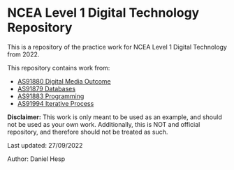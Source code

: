 # **NCEA Level 1 Digital Technology Repository**

This is a repository of the practice work for NCEA Level 1 Digital Technology from 2022. 

This repository contains work from:
- [AS91880 Digital Media Outcome](https://www.nzqa.govt.nz/ncea/assessment/view-detailed.do?standardNumber=91880)
- [AS91879 Databases](https://www.nzqa.govt.nz/ncea/assessment/view-detailed.do?standardNumber=91879)
- [AS91883 Programming](https://www.nzqa.govt.nz/ncea/assessment/view-detailed.do?standardNumber=91883)
- [AS91994 Iterative Process](https://www.nzqa.govt.nz/ncea/assessment/view-detailed.do?standardNumber=91884)

**Disclaimer:** This work is only meant to be used as an example, and should not be used as your own work. Additionally, this is NOT and official repository, and therefore should not be treated as such.

Last updated: 27/09/2022

Author: Daniel Hesp